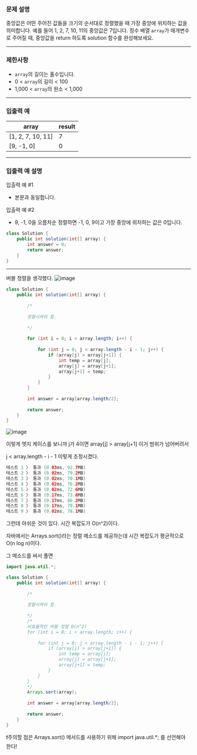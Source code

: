 [](https://school.programmers.co.kr/learn/courses/30/lessons/120811)

### **문제 설명**

중앙값은 어떤 주어진 값들을 크기의 순서대로 정렬했을 때 가장 중앙에 위치하는 값을 의미합니다. 예를 들어 1, 2, 7, 10, 11의 중앙값은 7입니다. 정수 배열 `array`가 매개변수로 주어질 때, 중앙값을 return 하도록 solution 함수를 완성해보세요.

---

### 제한사항

- `array`의 길이는 홀수입니다.
- 0 < `array`의 길이 < 100
- 1,000 < `array`의 원소 < 1,000

---

### 입출력 예

| array | result |
| --- | --- |
| [1, 2, 7, 10, 11] | 7 |
| [9, -1, 0] | 0 |

---

### 입출력 예 설명

입출력 예 #1

- 본문과 동일합니다.

입출력 예 #2

- 9, -1, 0을 오름차순 정렬하면 -1, 0, 9이고 가장 중앙에 위치하는 값은 0입니다.

```java
class Solution {
    public int solution(int[] array) {
        int answer = 0;
        return answer;
    }
}
```

---

버블 정렬을 생각했다.
![image](https://github.com/user-attachments/assets/ba09278e-663d-4889-8b97-191abcd88c95)

```java
class Solution {
    public int solution(int[] array) {
        
        /*
        
        정렬시켜야 함.
        
        */
        
        for (int i = 0; i < array.length; i++) {
            
            for (int j = 0; j < array.length - i - 1; j++) {
                if (array[j] > array[j+1]) {
                    int temp = array[j];
                    array[j] = array[j+1];
                    array[j+1] = temp;
                }    
            }
        }
        
        int answer = array[array.length/2];
        
        return answer;
    }
}
```

![image](https://github.com/user-attachments/assets/109d1ae3-f29d-4c27-b9dd-80ed12d84508)

이렇게 엣지 케이스를 보니까 j가 4이면 array[j] > array[j+1] 이거 범위가 넘어버려서

j < array.length - i - 1 이렇게 조정시켰다.

```java
테스트 1 〉	통과 (0.03ms, 92.7MB)
테스트 2 〉	통과 (0.02ms, 79.2MB)
테스트 3 〉	통과 (0.02ms, 70.1MB)
테스트 4 〉	통과 (0.02ms, 76.2MB)
테스트 5 〉	통과 (0.02ms, 72.6MB)
테스트 6 〉	통과 (0.17ms, 73.6MB)
테스트 7 〉	통과 (0.17ms, 86.2MB)
테스트 8 〉	통과 (0.17ms, 79.1MB)
테스트 9 〉	통과 (0.02ms, 78.1MB)
```

그런데 아쉬운 것이 있다. 시간 복잡도가 O(n^2)이다.

자바에서는 Arrays.sort()라는 정렬 메소드를 제공하는데 시간 복잡도가 평균적으로 O(n log n)이다.

그 메소드를 써서 풀면

```java
import java.util.*;

class Solution {
    public int solution(int[] array) {
        
        /*
        
        정렬시켜야 함.
        
        */
        /*
        비효율적인 버블 정렬 O(n^2)
        for (int i = 0; i < array.length; i++) {
            
            for (int j = 0; j < array.length - i - 1; j++) {
                if (array[j] > array[j+1]) {
                    int temp = array[j];
                    array[j] = array[j+1];
                    array[j+1] = temp;
                }    
            }
        }
        */
        Arrays.sort(array);
        
        int answer = array[array.length/2];
        
        return answer;
    }
}
```

❗주의할 점은 Arrays.sort() 메서드를 사용하기 위해 import java.util.*; 를 선언해야 한다!
